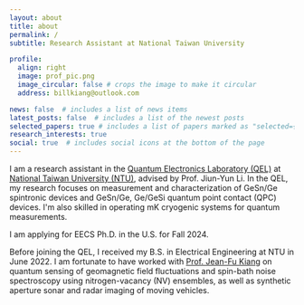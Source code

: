 ```yaml
---
layout: about
title: about
permalink: /
subtitle: Research Assistant at National Taiwan University

profile:
  align: right
  image: prof_pic.png
  image_circular: false # crops the image to make it circular
  address: billkiang@outlook.com

news: false  # includes a list of news items
latest_posts: false  # includes a list of the newest posts
selected_papers: true # includes a list of papers marked as "selected={true}"
research_interests: true
social: true  # includes social icons at the bottom of the page
---
```


I am a research assistant in the [Quantum Electronics Laboratory (QEL)](https://sites.google.com/g.ntu.edu.tw/jiunyun/home) at [National Taiwan University (NTU)](https://www.ntu.edu.tw/english/), advised by Prof. Jiun-Yun Li. In the QEL, my research focuses on measurement and characterization of GeSn/Ge spintronic devices and GeSn/Ge, Ge/GeSi quantum point contact (QPC) devices. I'm also skilled in operating mK cryogenic systems for quantum measurements.

I am applying for EECS Ph.D. in the U.S. for Fall 2024.

Before joining the QEL, I received my B.S. in Electrical Engineering at NTU in June 2022. 
I am fortunate to have worked with [Prof. Jean-Fu Kiang](http://cc.ee.ntu.edu.tw/~jfkiang/) on quantum sensing of geomagnetic field fluctuations and spin-bath noise spectroscopy using nitrogen-vacancy (NV) ensembles, 
as well as synthetic aperture sonar and radar imaging of moving vehicles.

<!-- Link to your favorite [subreddit](http://reddit.com). You can put a picture in, too. The code is already in, just name your picture `prof_pic.jpg` and put it in the `img/` folder.

You can also disable any of these elements by editing `profile` property of the YAML header of your `_pages/about.md`. Edit `_bibliography/papers.bib` and Jekyll will render your [publications page](/al-folio/publications/) automatically. -->
